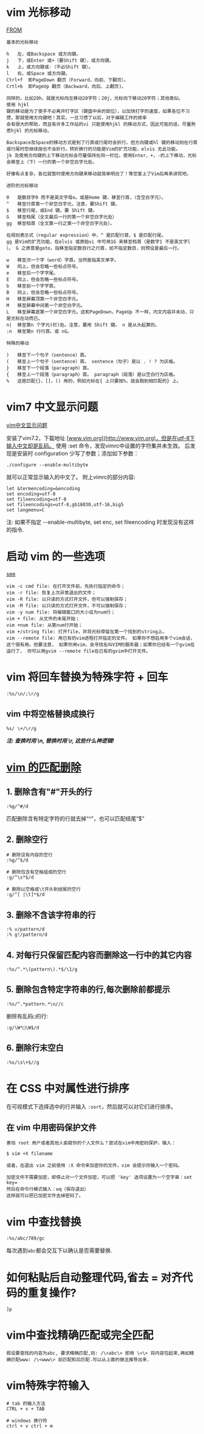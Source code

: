 # vim 光标移动

[FROM](http://www.ccvita.com/433.html)

```
基本的光标移动

h   左，或Backspace 或方向键。
j   下，或Enter 或+（要Shift 键），或方向键。
k   上，或方向键或-（不必Shift 键）。
l   右，或Space 或方向键。
Ctrl+f  即PageDown 翻页（Forward，向前、下翻页）。
Crtl+b  即PageUp 翻页（Backward，向后、上翻页)。

同样的，比如20h，就是光标向左移动20字符；20j，光标向下移动20字符；其他类似。
使用 hjkl
键的移动是为了使手不必离开打字区（键盘中央的部位），以加快打字的速度，如果各位不习惯，那就使用方向键吧！其实，一旦习惯了以后，对于编辑工作的效率
会有很大的帮助，而且有许多工作站的vi 只能使用hjkl 的移动方式，因此可能的话，尽量熟悉hjkl 的光标移动。

Backspace及Space的移动方式是到了行首或行尾时会折行，但方向键或hl 键的移动则在行首或行尾时您继续按也不会折行。转折换行的功能是Vim的扩充功能，elvis 无此功能。
jk 及使用方向键的上下移动光标会尽量保持在同一栏位。使用Enter，+，-的上下移动，光标会移至上（下）一行的第一个非空白字元处。

好像有点复杂，各位就暂时使用方向键来移动就简单明白了！等您爱上了Vim后再来讲究吧。

进阶的光标移动

0   是数目字0 而不是英文字母o。或是Home 键，移至行首，（含空白字元）。
^   移至行首第一个非空白字元，注意，要Shift 键。
$   移至行尾，或End 键。要 Shift 键。
G   移至档尾（全文最后一行的第一个非空白字元处）
gg  移至档首（全文第一行之第一个非空白字元处）。

在规则表示式（regular expression）中，^ 是匹配行首，$ 是匹配行尾。
gg 是Vim的扩充功能，在elvis 或原始vi 中可用1G 来移至档首（是数字1 不是英文字l ）。 G 之原意是goto，指移至指定数目行之行首，如不指定数目，则预设是最后一行。

w   移至次一个字（word）字首。当然是指英文单字。
W   同上，但会忽略一些标点符号。
e   移至后一个字字尾。
E   同上，但会忽略一些标点符号。
b   移至前一个字字首。
B   同上，但会忽略一些标点符号。
H   移至屏幕顶第一个非空白字元。
M   移至屏幕中间第一个非空白字元。
L   移至屏幕底第一个非空白字元。这和PageDown，PageUp 不一样，内文内容并未动，只是光标在动而已。
n|  移至第n 个字元(栏)处。注意，要用 Shift 键。 n 是从头起算的。
:n  移至第n 行行首。或 nG。

特殊的移动

)   移至下一个句子（sentence）首。
(   移至上一个句子（sentence）首。 sentence（句子）是以 . ! ? 为区格。
}   移至下一个段落（paragraph）首。
{   移至上一个段落（paragraph）首。 paragraph（段落）是以空白行为区格。
%   这是匹配{}，[]，() 用的，例如光标在{ 上只要按%，就会跑到相匹配的} 上。
```

# vim7 中文显示问题

[vim中文显示问题](http://moralistxp.blog.163.com/blog/static/1161103982009101111364351/)

安装了vim7.2，下载地址 [www.vim.org](http://www.vim.org)，但是在utf-8下输入中文却是乱码。
使用 :set 命令，发现vimrc中设置的字符集并未生效。
后发现是安装时 configuration 少写了参数；添加如下参数：

```
./configure --enable-multibyte
```

就可以正常显示输入的中文了。
附上vimrc的部分内容:

```
let &termencoding=&encoding
set encoding=utf-8
set fileencoding=utf-8
set fileencodings=utf-8,gb18030,utf-16,big5
set langmenu=C
```
注: 如果不指定  --enable-multibyte, set enc, set fileencoding 时发现没有这样的指令.

# 启动 vim 的一些选项

[see](http://www.cnblogs.com/jiqingwu/archive/2012/06/14/vim_notes.html)

```
vim -c cmd file: 在打开文件前，先执行指定的命令；
vim -r file: 恢复上次异常退出的文件；
vim -R file: 以只读的方式打开文件，但可以强制保存；
vim -M file: 以只读的方式打开文件，不可以强制保存；
vim -y num file: 将编辑窗口的大小设为num行；
vim + file: 从文件的末尾开始；
vim +num file: 从第num行开始；
vim +/string file: 打开file，并将光标停留在第一个找到的string上。
vim --remote file: 用已有的vim进程打开指定的文件。 如果你不想启用多个vim会话，这个很有用。但要注意， 如果你用vim，会寻找名叫VIM的服务器；如果你已经有一个gvim在运行了， 你可以用gvim --remote file在已有的gvim中打开文件。
```

# vim 将回车替换为特殊字符 + 回车

```
:%s/\n/;\r/g
```

## vim 中将空格替换成换行

```
%s/ \+/\r/g
```

***注: 查换时用 \n, 替换时用 \r, 这些什么神逻辑!***

# [vim 的匹配删除](http://luxiaok.blog.51cto.com/2177896/965465)

## 1. 删除含有"#"开头的行

```
:%g/^#/d
```

匹配删除含有特定字符的行就去掉“^”，也可以匹配结尾“$”

## 2. 删除空行

```
# 删除没有内容的空行
:%g/^$/d

# 删除包含有空格组成的空行
:g/^\s*$/d

# 删除以空格或\t开头到结尾的空行
:g/^[ |\t]*$/d
```

## 3. 删除不含该字符串的行

```
:% v/pattern/d
:% g!/pattern/d
```

## 4. 对每行只保留匹配内容而删除这一行中的其它内容

```
:%s/^.*\(pattern\).*$/\1/g
```

## 5. 删除包含特定字符串的行,每次删除前都提示

```
:%s/^.*pattern.*\n//c
```

删除有乱码`□`的行:

```
:g/\W*□\W$/d
```

## 6. 删除行末空白

```
:%s/\s\+$//g
```

# 在 CSS 中对属性进行排序

在可视模式下选择选中的行并输入 `:sort`，然后就可以对它们进行排序。

## 在 vim 中用密码保护文件

```
害怕 root 用户或者其他人偷窥你的个人文件么？尝试在vim中用密码保护，输入：

$ vim +X filename

或者，在退出 vim 之前使用 :X 命令来加密你的文件，vim 会提示你输入一个密码。

加密文件不需要加密，即停止对一个文件加密，可以把 'key' 选项设置为一个空字串：set key=
然后在命令行模式输入：wq（保存退出）
这样就可以把已加密文件去掉密码了。
```

# vim 中查找替换

```
:%s/abc/789/gc
```

每次遇到`abc`都会交互下以确认是否需要替换.

# 如何粘贴后自动整理代码,省去 = 对齐代码的重复操作?

```
]p
```

# vim中查找精确匹配或完全匹配

```
假设要查找的内容为abc, 要求精确匹配,则: /\<abc\> 即用 \<\> 将内容包起来,再如精确匹配www: /\<www\> 前匹配和后匹配.可以从上面的做法推导出来.
```

# vim特殊字符输入

```
# tab 的输入方法
CTRL + v + TAB

# windows 换行符
ctrl + v ctrl + m
```

